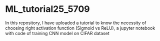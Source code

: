 # ML_tutorial25_5709
In this repository, I have uploaded a tutorial to know the necessity of choosing right activation function (Sigmoid vs ReLU), a jupyter notebook with code of training CNN model on CIFAR dataset
